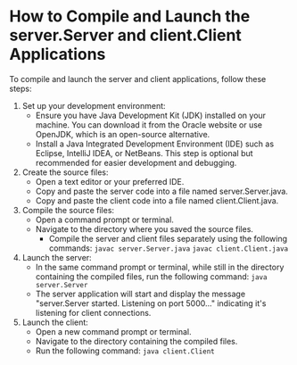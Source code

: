 # How to Compile and Launch the server.Server and client.Client Applications
To compile and launch the server and client applications, follow these steps:

1. Set up your development environment:
   - Ensure you have Java Development Kit (JDK) installed on your machine. You can download it from the Oracle website or use OpenJDK, which is an open-source alternative. 
   - Install a Java Integrated Development Environment (IDE) such as Eclipse, IntelliJ IDEA, or NetBeans. This step is optional but recommended for easier development and debugging.
2. Create the source files:
   - Open a text editor or your preferred IDE. 
   - Copy and paste the server code into a file named server.Server.java. 
   - Copy and paste the client code into a file named client.Client.java.
3. Compile the source files:
   - Open a command prompt or terminal.
   - Navigate to the directory where you saved the source files.
     - Compile the server and client files separately using the following commands:
```javac server.Server.java```
```javac client.Client.java```
4. Launch the server:
   - In the same command prompt or terminal, while still in the directory containing the compiled files, run the following command:
```java server.Server```
   - The server application will start and display the message "server.Server started. Listening on port 5000..." indicating it's listening for client connections.
5. Launch the client:
   - Open a new command prompt or terminal.
   - Navigate to the directory containing the compiled files.
   - Run the following command:
```java client.Client```
